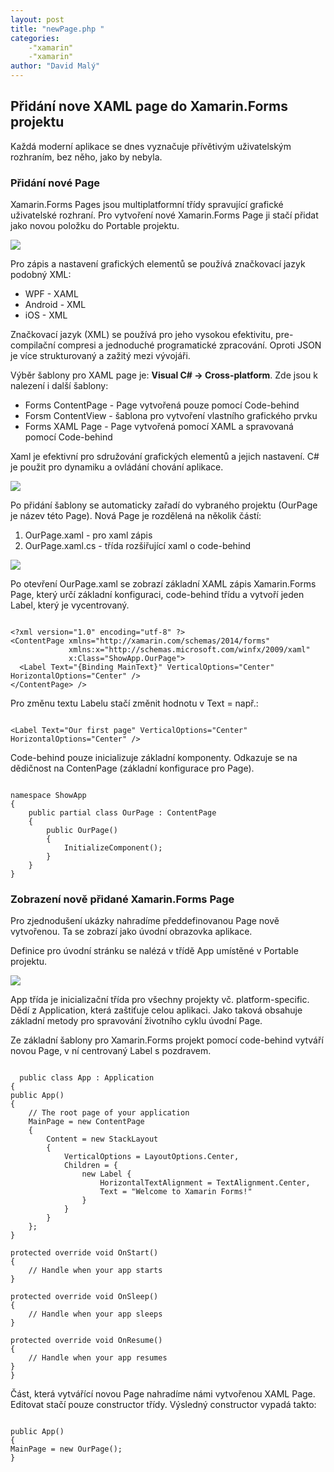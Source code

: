 ```yaml
---
layout: post
title: "newPage.php "
categories:
    -"xamarin"
    -"xamarin"
author: "David Malý"
--- 
```



## Přidání nove XAML page do Xamarin.Forms projektu


Každá moderní aplikace se dnes vyznačuje přívětivým uživatelským rozhraním, bez něho, jako by nebyla.<br>


### Přidání nové Page


Xamarin.Forms Pages jsou multiplatformní třídy spravující grafické uživatelské rozhraní. Pro vytvoření nové Xamarin.Forms Page ji stačí přidat jako novou položku do Portable projektu.<br>

![](images/newItem.png)

Pro zápis a nastavení grafických elementů se používá značkovací jazyk podobný XML:
- WPF - XAML
- Android - XML
- iOS - XML

Značkovací jazyk (XML) se používá pro jeho vysokou efektivitu, pre-compilační compresi a jednoduché programatické zpracování. Oproti JSON je více strukturovaný a zažitý mezi vývojáři.<br>



Výběr šablony pro XAML page je: **Visual C# -> Cross-platform**. Zde jsou k nalezení i další šablony:
- Forms ContentPage - Page vytvořená pouze pomocí Code-behind
- Forsm ContentView - šablona pro vytvoření vlastního grafického prvku
- Forms XAML Page - Page vytvořená pomocí XAML a spravovaná pomocí Code-behind

Xaml je efektivní pro sdružování grafických elementů a jejich nastavení. C# je použit pro dynamiku a ovládání chování aplikace.<br>

![](images/newXAMLPage.png)

Po přidání šablony se automaticky zařadí do vybraného projektu (OurPage je název této Page). Nová Page je rozdělená na několik částí:
1. OurPage.xaml - pro xaml zápis
2. OurPage.xaml.cs - třída rozšiřující xaml o code-behind

![](images/createdXAMLPage.png)

Po otevření OurPage.xaml se zobrazí základní XAML zápis Xamarin.Forms Page, který určí základní konfiguraci, code-behind třídu a vytvoří jeden Label, který je vycentrovaný.


```

<?xml version="1.0" encoding="utf-8" ?>
<ContentPage xmlns="http://xamarin.com/schemas/2014/forms"
             xmlns:x="http://schemas.microsoft.com/winfx/2009/xaml"
             x:Class="ShowApp.OurPage">
  <Label Text="{Binding MainText}" VerticalOptions="Center" HorizontalOptions="Center" />
</ContentPage> />

```


Pro změnu textu Labelu stačí změnit hodnotu v Text = např.:<br>


```

<Label Text="Our first page" VerticalOptions="Center" HorizontalOptions="Center" />

```


Code-behind pouze inicializuje základní komponenty. Odkazuje se na dědičnost na ContenPage (základní konfigurace pro Page).


```

namespace ShowApp
{
    public partial class OurPage : ContentPage
    {
        public OurPage()
        {
            InitializeComponent();
        }
    }
}

```

### Zobrazení nově přidané Xamarin.Forms Page


Pro zjednodušení ukázky nahradíme předdefinovanou Page nově vytvořenou. Ta se zobrazí jako úvodní obrazovka aplikace.<br>



Definice pro úvodní stránku se nalézá v třídě App umístěné v Portable projektu.<br>

![](images/appClass.png)

App třída je inicializační třída pro všechny projekty vč. platform-specific. Dědí z Application, která zaštiťuje celou aplikaci. Jako taková obsahuje základní metody pro spravování životního cyklu úvodní Page.<br>



Ze základní šablony pro Xamarin.Forms projekt pomocí code-behind vytváří novou Page, v ní centrovaný Label s pozdravem.<br>


```

  public class App : Application
{public App(){	// The root page of your application	MainPage = new ContentPage	{		Content = new StackLayout		{			VerticalOptions = LayoutOptions.Center,			Children = {				new Label {					HorizontalTextAlignment = TextAlignment.Center,					Text = "Welcome to Xamarin Forms!"				}			}		}	};}
protected override void OnStart(){	// Handle when your app starts}
protected override void OnSleep(){	// Handle when your app sleeps}
protected override void OnResume(){	// Handle when your app resumes}
}

```


Část, která vytvářící novou Page nahradíme námi vytvořenou XAML Page. Editovat stačí pouze constructor třídy. Výsledný constructor vypadá takto:<br>


```

public App()
{MainPage = new OurPage();
}

```
